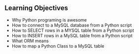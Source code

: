 ## Learning Objectives
- Why Python programing is awesome
- How to connect to a MySQL database from a Python script
- How to SELECT rows in a MYSQL table from a Python script
- How to INSERT rows in a MySQL table from a Python script
- What ORM means
- How to map a Python Class to a MySQL table

